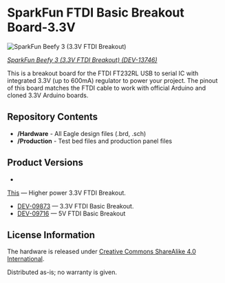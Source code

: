 SparkFun FTDI Basic Breakout Board-3.3V
========================================

![SparkFun Beefy 3 (3.3V FTDI Breakout)](https://cdn.sparkfun.com//assets/parts/1/1/2/7/6/13746-01.jpg)

[*SparkFun Beefy 3 (3.3V FTDI Breakout) (DEV-13746)*](https://www.sparkfun.com/products/13746)

This is a breakout board for the FTDI FT232RL USB to serial IC with integrated 3.3V (up to 600mA) regulator to power your project.
The pinout of this board matches the FTDI cable to work with official Arduino and cloned 3.3V Arduino boards.

Repository Contents
-------------------
* **/Hardware** - All Eagle design files (.brd, .sch)
* **/Production** - Test bed files and production panel files

Product Versions
----------------
* 
[This](https://www.sparkfun.com/products/13746) &mdash; Higher power 3.3V FTDI Breakout.
* [DEV-09873](https://www.sparkfun.com/products/9873) &mdash; 3.3V FTDI Basic Breakout.
* [DEV-09716](https://www.sparkfun.com/products/9716) &mdash; 5V FTDI Basic Breakout

License Information
-------------------
The hardware is released under [Creative Commons ShareAlike 4.0 International](https://creativecommons.org/licenses/by-sa/4.0/).

Distributed as-is; no warranty is given.
